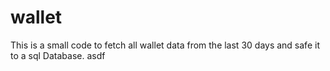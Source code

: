 # wallet
This is a small code to fetch all wallet data from the last 30 days and safe it to a sql Database.
asdf
